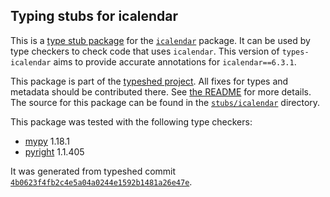 ## Typing stubs for icalendar

This is a [type stub package](https://typing.python.org/en/latest/tutorials/external_libraries.html)
for the [`icalendar`](https://github.com/collective/icalendar) package. It can be used by type checkers
to check code that uses `icalendar`. This version of
`types-icalendar` aims to provide accurate annotations for
`icalendar==6.3.1`.

This package is part of the [typeshed project](https://github.com/python/typeshed).
All fixes for types and metadata should be contributed there.
See [the README](https://github.com/python/typeshed/blob/main/README.md)
for more details. The source for this package can be found in the
[`stubs/icalendar`](https://github.com/python/typeshed/tree/main/stubs/icalendar)
directory.

This package was tested with the following type checkers:
* [mypy](https://github.com/python/mypy/) 1.18.1
* [pyright](https://github.com/microsoft/pyright) 1.1.405

It was generated from typeshed commit
[`4b0623f4fb2c4e5a04a0244e1592b1481a26e47e`](https://github.com/python/typeshed/commit/4b0623f4fb2c4e5a04a0244e1592b1481a26e47e).